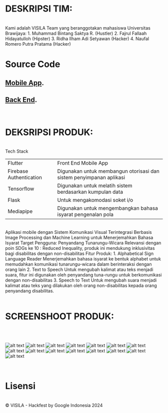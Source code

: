 # DESKRIPSI TIM:
</br>
Kami adalah VISILA Team yang beranggotakan mahasiswa Universitas Brawijaya:
1. Muhammad Bintang Saktya R. (Hustler)
2. Fajrul Fallaah Hidayatulloh (Hipster)
3. Ridha Ilham Adi Setyawan (Hacker)
4. Naufal Romero Putra Pratama (Hacker)

</br>

# Source Code

## [Mobile App](https://github.com/ridhailham/VISILA_App/tree/main).

## [Back End](https://github.com/ridhailham/VISILA_App/tree/main).

</br>

# DEKSRIPSI PRODUK:
</br>
Tech Stack
</br>
<table>
  <tbody>
    <tr>
      <td>Flutter</td>
      <td>Front End Mobile App</td>
    </tr>
    <tr>
      <td>Firebase Authentication</td>
      <td>Digunakan untuk membangun otorisasi dan sistem penyimpanan aplikasi</td>
    </tr>
    <tr>
      <td>Tensorflow</td>
      <td>Digunakan untuk melatih sistem berdasarkan kumpulan data</td>
    </tr>
    <tr>
      <td>Flask</td>
      <td>Untuk mengakomodasi soket i/o</td>
    </tr>
    <tr>
      <td>Mediapipe</td>
      <td>Digunakan untuk mengembangkan bahasa isyarat pengenalan pola</td>
    </tr>
  </tbody>
</table>

</br>
Aplikasi mobile dengan Sistem Komunikasi Visual Terintegrasi Berbasis Image Processing dan Machine Learning untuk Menerjemahkan Bahasa Isyarat Target Pengguna: Penyandang Tunarungu-Wicara Relevansi
dengan poin SDGs ke 10 : Reduced Inequality, produk ini mendukung inklusivitas bagi disabilitas dengan non-disabilitas Fitur Produk: 
1. Alphabetical Sign Language Reader Menerjemahkan bahasa isyarat ke bentuk alphabet untuk memudahkan komunikasi tunarungu-wicara dalam berinteraksi dengan orang lain
2. Text to Speech Untuk mengubah kalimat atau teks menjadi suara, fitur ini digunakan oleh penyandang tuna-rungu untuk berkomunikasi dengan non-disabilitas
3. Speech to Text Untuk mengubah suara menjadi kalimat atau teks yang dilakukan oleh orang non-disabilitas kepada orang penyandang disabilitas.

</br>
</br>

# SCREENSHOOT PRODUK:
</br>
</br>

![alt text](https://github.com/ridhailham/VISILA_App/blob/main/screenshoot/login.png?raw=true)
![alt text](https://github.com/ridhailham/VISILA_App/blob/main/screenshoot/register.png?raw=true)
![alt text](https://github.com/ridhailham/VISILA_App/blob/main/screenshoot/home.png?raw=true)
![alt text](https://github.com/ridhailham/VISILA_App/blob/main/screenshoot/camera.png?raw=true)
![alt text](https://github.com/ridhailham/VISILA_App/blob/main/screenshoot/camera2.png?raw=true)
![alt text](https://github.com/ridhailham/VISILA_App/blob/main/screenshoot/camera3.png?raw=true)
![alt text](https://github.com/ridhailham/VISILA_App/blob/main/screenshoot/listen.png?raw=true)
![alt text](https://github.com/ridhailham/VISILA_App/blob/main/screenshoot/read.png?raw=true)
![alt text](https://github.com/ridhailham/VISILA_App/blob/main/screenshoot/news.png?raw=true)
![alt text](https://github.com/ridhailham/VISILA_App/blob/main/screenshoot/profile.png?raw=true)
![alt text](https://github.com/ridhailham/VISILA_App/blob/main/screenshoot/bantuan1.png?raw=true)
![alt text](https://github.com/ridhailham/VISILA_App/blob/main/screenshoot/bantuan2.png?raw=true)
![alt text](https://github.com/ridhailham/VISILA_App/blob/main/screenshoot/bantuan3.png?raw=true)
![alt text](https://github.com/ridhailham/VISILA_App/blob/main/screenshoot/bantuan4.png?raw=true)
![alt text](https://github.com/ridhailham/VISILA_App/blob/main/screenshoot/bantuan5.png?raw=true)

</br>

# Lisensi
</br>
© VISILA - Hackfest by Google Indonesia 2024

